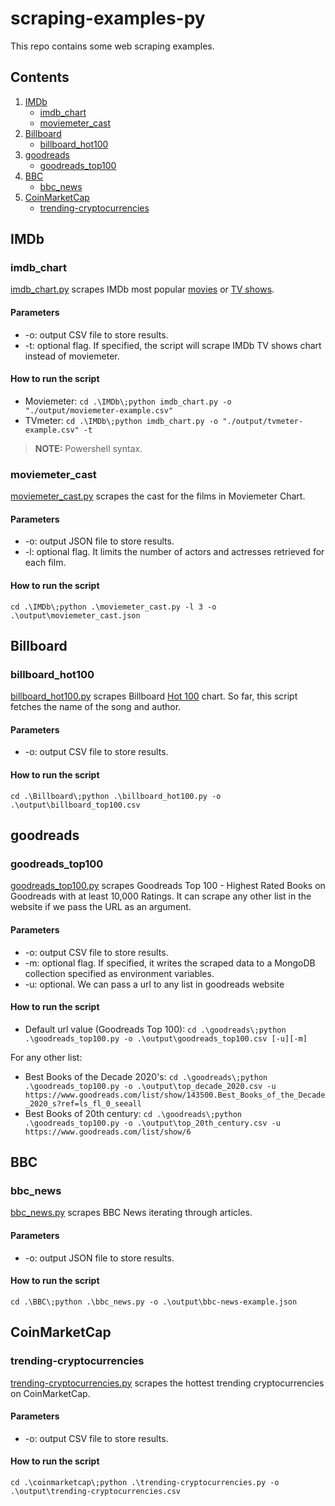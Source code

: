 # scraping-examples-py

This repo contains some web scraping examples.

## Contents

1. [IMDb](#imdb)
    - [imdb_chart](#imdb_chart)
    - [moviemeter_cast](#moviemeter_cast)
2. [Billboard](#billboard)
    - [billboard_hot100](#billboard_hot100)
3. [goodreads](#goodreads)
    - [goodreads_top100](#goodreads_top100)
4. [BBC](#BBC)
    - [bbc_news](#bbc_news)
5. [CoinMarketCap](#CoinMarketCap)
    - [trending-cryptocurrencies](#trending-cryptocurrencies)

## IMDb

### imdb_chart

[imdb_chart.py](https://github.com/angelagonzalezp/scraping-examples-py/blob/main/IMDb/imdb_chart.py) scrapes IMDb most popular [movies](https://www.imdb.com/chart/moviemeter/) or [TV shows](https://www.imdb.com/chart/tvmeter/).

#### Parameters

* -o: output CSV file to store results.
* -t: optional flag. If specified, the script will scrape IMDb TV shows chart instead of moviemeter.

#### How to run the script
* Moviemeter: `cd .\IMDb\;python imdb_chart.py -o "./output/moviemeter-example.csv"`
* TVmeter: `cd .\IMDb\;python imdb_chart.py -o "./output/tvmeter-example.csv" -t`

> **NOTE:**  Powershell syntax.

### moviemeter_cast

[moviemeter_cast.py](https://github.com/angelagonzalezp/scraping-examples-py/blob/main/IMDb/moviemeter_cast.py) scrapes the cast for the films in Moviemeter Chart.

#### Parameters

* -o: output JSON file to store results.
* -l: optional flag. It limits the number of actors and actresses retrieved for each film.

#### How to run the script
`cd .\IMDb\;python .\moviemeter_cast.py -l 3 -o .\output\moviemeter_cast.json`

## Billboard

### billboard_hot100

[billboard_hot100.py](https://github.com/angelagonzalezp/scraping-examples-py/blob/main/Billboard/billboard_hot100.py) scrapes Billboard [Hot 100](https://www.billboard.com/charts/hot-100/) chart. So far, this script fetches the name of the song and author.

#### Parameters

* -o: output CSV file to store results.

#### How to run the script
`cd .\Billboard\;python .\billboard_hot100.py -o .\output\billboard_top100.csv`

## goodreads

### goodreads_top100
[goodreads_top100.py](https://github.com/angelagonzalezp/scraping-examples-py/blob/main/goodreads/goodreads_top100.py) scrapes Goodreads Top 100 - Highest Rated Books on Goodreads with at least 10,000 Ratings. It can scrape any other list in the website if we pass the URL as an argument.

#### Parameters

* -o: output CSV file to store results.
* -m: optional flag. If specified, it writes the scraped data to a MongoDB collection specified as environment variables.
* -u: optional. We can pass a url to any list in goodreads website

#### How to run the script
* Default url value (Goodreads Top 100): `cd .\goodreads\;python .\goodreads_top100.py -o .\output\goodreads_top100.csv [-u][-m]`

For any other list:
* Best Books of the Decade 2020's: `cd .\goodreads\;python .\goodreads_top100.py -o .\output\top_decade_2020.csv -u https://www.goodreads.com/list/show/143500.Best_Books_of_the_Decade_2020_s?ref=ls_fl_0_seeall`
* Best Books of 20th century: `cd .\goodreads\;python .\goodreads_top100.py -o .\output\top_20th_century.csv -u https://www.goodreads.com/list/show/6` 

## BBC

### bbc_news
[bbc_news.py](https://github.com/angelagonzalezp/scraping-examples-py/blob/main/BBC/bbc_news.py) scrapes BBC News iterating through articles.

#### Parameters

* -o: output JSON file to store results.

#### How to run the script
`cd .\BBC\;python .\bbc_news.py -o .\output\bbc-news-example.json`

## CoinMarketCap

### trending-cryptocurrencies
[trending-cryptocurrencies.py](https://github.com/angelagonzalezp/scraping-examples-py/blob/main/coinmarketcap/trending-cryptocurrencies.py) scrapes the hottest trending cryptocurrencies on CoinMarketCap.

#### Parameters

* -o: output CSV file to store results.

#### How to run the script
`cd .\coinmarketcap\;python .\trending-cryptocurrencies.py -o .\output\trending-cryptocurrencies.csv`